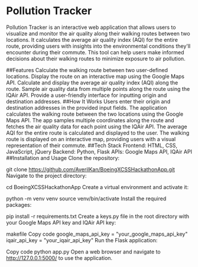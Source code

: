 # Pollution Tracker
Pollution Tracker is an interactive web application that allows users to visualize and monitor the air quality along their walking routes between two locations. It calculates the average air quality index (AQI) for the entire route, providing users with insights into the environmental conditions they'll encounter during their commute. This tool can help users make informed decisions about their walking routes to minimize exposure to air pollution.

##Features
Calculate the walking route between two user-defined locations.
Display the route on an interactive map using the Google Maps API.
Calculate and display the average air quality index (AQI) along the route.
Sample air quality data from multiple points along the route using the IQAir API.
Provide a user-friendly interface for inputting origin and destination addresses.
##How It Works
Users enter their origin and destination addresses in the provided input fields.
The application calculates the walking route between the two locations using the Google Maps API.
The app samples multiple coordinates along the route and fetches the air quality data for each point using the IQAir API.
The average AQI for the entire route is calculated and displayed to the user.
The walking route is displayed on an interactive map, providing users with a visual representation of their commute.
##Tech Stack
Frontend: HTML, CSS, JavaScript, jQuery
Backend: Python, Flask
APIs: Google Maps API, IQAir API
##Installation and Usage
Clone the repository:

git clone https://github.com/AverilKan/BoeingXCSSHackathonApp.git
Navigate to the project directory:

cd BoeingXCSSHackathonApp
Create a virtual environment and activate it:

python -m venv venv
source venv/bin/activate
Install the required packages:

pip install -r requirements.txt
Create a keys.py file in the root directory with your Google Maps API key and IQAir API key:

makefile
Copy code
google_maps_api_key = "your_google_maps_api_key"
iqair_api_key = "your_iqair_api_key"
Run the Flask application:

Copy code
python app.py
Open a web browser and navigate to http://127.0.0.1:5000/ to use the application.
